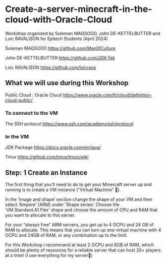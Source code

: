 # Create-a-server-minecraft-in-the-cloud-with-Oracle-Cloud
Workshop organized by Suleman MAQSOOD, John DE-KETTELBUTTER and Loic RAVALISON  for Epitech Students (April 2024)

Suleman MAQSOOD https://github.com/Man0fCulture

John DE-KETTELBUTTER https://github.com/JDK-Tek

Loic RAVALISON https://github.com/loicrava

## What we will use during this Workshop

Public Cloud : Oracle Cloud https://www.oracle.com/fr/cloud/definition-cloud-public/

### To connect to the VM

The SSH protocol https://www.ssh.com/academy/ssh/protocol

### In the VM

JDK Package https://docs.oracle.com/en/java/

Tmux https://github.com/tmux/tmux/wiki

## Step: 1 Create an Instance

The first thing that you’ll need to do to get your Minecraft server up and running is to create a VM instance ("Virtual Machine" 🗿).

In the ‘Image and shape’ section change the shape of your VM and then select ‘Ampere’ (ARM) under ’Shape series’. Choose the ‘VM.Standard.A1.Flex’ shape and choose the amount of CPU and RAM that you want to allocate to this server. 

For your “always free” ARM servers, you get up to 4 OCPU and 24 GB of RAM to allocate. This means that you can turn up one virtual machine with 4 OCPU and 24GB of RAM, or any combination up to the limit.

For this Workshop i recommand at least 2 OCPU and 6GB of RAM, which should be plenty of resources for a reliable server that can host 20+ players at a time! (I use everything for my server🗿)

